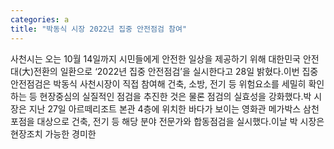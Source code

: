 ```yaml
---
categories: a
title: "박동식 시장 2022년 집중 안전점검 참여"
---
```

사천시는 오는 10월 14일까지 시민들에게 안전한 일상을 제공하기 위해 대한민국 안전대(大)전환의 일환으로 ‘2022년 집중 안전점검’을 실시한다고 28일 밝혔다.이번 집중 안전점검은 박동식 사천시장이 직접 참여해 건축, 소방, 전기 등 위험요소를 세밀히 확인하는 등 현장중심의 실질적인 점검을 추진한 것은 물론 점검의 실효성을 강화했다.박 시장은 지난 27일 아르떼리조트 본관 4층에 위치한 바다가 보이는 영화관 메가박스 삼천포점을 대상으로 건축, 전기 등 해당 분야 전문가와 합동점검을 실시했다.이날 박 시장은 현장조치 가능한 경미한